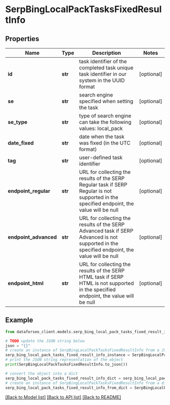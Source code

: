 # SerpBingLocalPackTasksFixedResultInfo


## Properties

Name | Type | Description | Notes
------------ | ------------- | ------------- | -------------
**id** | **str** | task identifier of the completed task unique task identifier in our system in the UUID format | [optional] 
**se** | **str** | search engine specified when setting the task | [optional] 
**se_type** | **str** | type of search engine can take the following values: local_pack | [optional] 
**date_fixed** | **str** | date when the task was fixed (in the UTC format) | [optional] 
**tag** | **str** | user-defined task identifier | [optional] 
**endpoint_regular** | **str** | URL for collecting the results of the SERP Regular task if SERP Regular is not supported in the specified endpoint, the value will be null | [optional] 
**endpoint_advanced** | **str** | URL for collecting the results of the SERP Advanced task if SERP Advanced is not supported in the specified endpoint, the value will be null | [optional] 
**endpoint_html** | **str** | URL for collecting the results of the SERP HTML task if SERP HTML is not supported in the specified endpoint, the value will be null | [optional] 

## Example

```python
from dataforseo_client.models.serp_bing_local_pack_tasks_fixed_result_info import SerpBingLocalPackTasksFixedResultInfo

# TODO update the JSON string below
json = "{}"
# create an instance of SerpBingLocalPackTasksFixedResultInfo from a JSON string
serp_bing_local_pack_tasks_fixed_result_info_instance = SerpBingLocalPackTasksFixedResultInfo.from_json(json)
# print the JSON string representation of the object
print(SerpBingLocalPackTasksFixedResultInfo.to_json())

# convert the object into a dict
serp_bing_local_pack_tasks_fixed_result_info_dict = serp_bing_local_pack_tasks_fixed_result_info_instance.to_dict()
# create an instance of SerpBingLocalPackTasksFixedResultInfo from a dict
serp_bing_local_pack_tasks_fixed_result_info_from_dict = SerpBingLocalPackTasksFixedResultInfo.from_dict(serp_bing_local_pack_tasks_fixed_result_info_dict)
```
[[Back to Model list]](../README.md#documentation-for-models) [[Back to API list]](../README.md#documentation-for-api-endpoints) [[Back to README]](../README.md)



